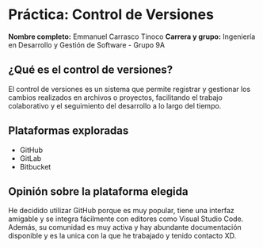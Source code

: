 # Práctica: Control de Versiones

**Nombre completo:** Emmanuel Carrasco Tinoco
**Carrera y grupo:** Ingeniería en Desarrollo y Gestión de Software - Grupo 9A

## ¿Qué es el control de versiones?

El control de versiones es un sistema que permite registrar y gestionar los cambios realizados en archivos o proyectos, facilitando el trabajo colaborativo y el seguimiento del desarrollo a lo largo del tiempo.

## Plataformas exploradas

- GitHub
- GitLab
- Bitbucket

## Opinión sobre la plataforma elegida

He decidido utilizar GitHub porque es muy popular, tiene una interfaz amigable y se integra fácilmente con editores como Visual Studio Code. Además, su comunidad es muy activa y hay abundante documentación disponible y es la unica con la que he trabajado y tenido contacto XD.
